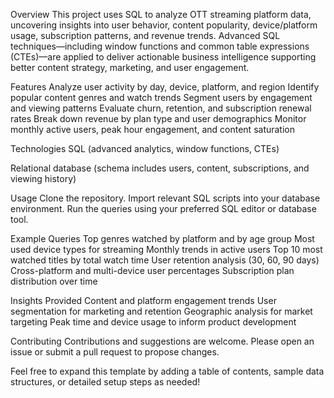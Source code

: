 Overview
This project uses SQL to analyze OTT streaming platform data, uncovering insights into user behavior, content popularity, device/platform usage, subscription patterns, and revenue trends. Advanced SQL techniques—including window functions and common table expressions (CTEs)—are applied to deliver actionable business intelligence supporting better content strategy, marketing, and user engagement.

Features
Analyze user activity by day, device, platform, and region
Identify popular content genres and watch trends
Segment users by engagement and viewing patterns
Evaluate churn, retention, and subscription renewal rates
Break down revenue by plan type and user demographics
Monitor monthly active users, peak hour engagement, and content saturation

Technologies
SQL (advanced analytics, window functions, CTEs)

Relational database (schema includes users, content, subscriptions, and viewing history)

Usage
Clone the repository.
Import relevant SQL scripts into your database environment.
Run the queries using your preferred SQL editor or database tool.

Example Queries
Top genres watched by platform and by age group
Most used device types for streaming
Monthly trends in active users
Top 10 most watched titles by total watch time
User retention analysis (30, 60, 90 days)
Cross-platform and multi-device user percentages
Subscription plan distribution over time

Insights Provided
Content and platform engagement trends
User segmentation for marketing and retention
Geographic analysis for market targeting
Peak time and device usage to inform product development

Contributing
Contributions and suggestions are welcome. Please open an issue or submit a pull request to propose changes.

Feel free to expand this template by adding a table of contents, sample data structures, or detailed setup steps as needed!
